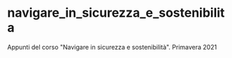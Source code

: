 # navigare_in_sicurezza_e_sostenibilita
Appunti del corso "Navigare in sicurezza e sostenibilità". Primavera 2021
